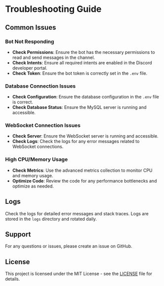 # Troubleshooting Guide

## Common Issues

### Bot Not Responding
- **Check Permissions**: Ensure the bot has the necessary permissions to read and send messages in the channel.
- **Check Intents**: Ensure all required intents are enabled in the Discord developer portal.
- **Check Token**: Ensure the bot token is correctly set in the `.env` file.

### Database Connection Issues
- **Check Configuration**: Ensure the database configuration in the `.env` file is correct.
- **Check Database Status**: Ensure the MySQL server is running and accessible.

### WebSocket Connection Issues
- **Check Server**: Ensure the WebSocket server is running and accessible.
- **Check Logs**: Check the logs for any error messages related to WebSocket connections.

### High CPU/Memory Usage
- **Check Metrics**: Use the advanced metrics collection to monitor CPU and memory usage.
- **Optimize Code**: Review the code for any performance bottlenecks and optimize as needed.

## Logs
Check the logs for detailed error messages and stack traces. Logs are stored in the `logs` directory and rotated daily.

## Support
For any questions or issues, please create an issue on GitHub.

## License
This project is licensed under the MIT License - see the [LICENSE](../LICENSE) file for details.

